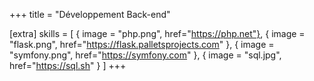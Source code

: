 +++
title = "Développement Back-end"

[extra]
skills = [
    { image = "php.png", href="https://php.net"},
    { image = "flask.png", href="https://flask.palletsprojects.com" },
    { image = "symfony.png", href="https://symfony.com" },
    { image = "sql.jpg", href="https://sql.sh" }
]
+++